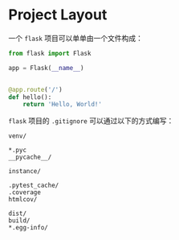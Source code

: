 # Project Layout

一个 `flask` 项目可以单单由一个文件构成：

```python
from flask import Flask

app = Flask(__name__)


@app.route('/')
def hello():
    return 'Hello, World!'
```

`flask` 项目的 `.gitignore` 可以通过以下的方式编写：

```gitignore
venv/

*.pyc
__pycache__/

instance/

.pytest_cache/
.coverage
htmlcov/

dist/
build/
*.egg-info/
```

